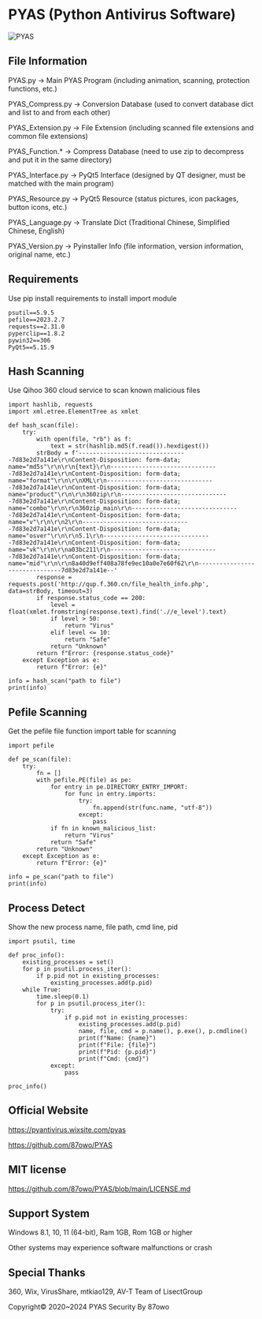 # PYAS (Python Antivirus Software)

![PYAS](https://github.com/87owo/PYAS/assets/85057800/153bcad9-18ab-4c81-bcb6-186434d0ef1b)

## File Information

PYAS.py -> Main PYAS Program (including animation, scanning, protection functions, etc.)

PYAS_Compress.py -> Conversion Database (used to convert database dict and list to and from each other)

PYAS_Extension.py -> File Extension (including scanned file extensions and common file extensions)

PYAS_Function.* -> Compress Database (need to use zip to decompress and put it in the same directory)

PYAS_Interface.py -> PyQt5 Interface (designed by QT designer, must be matched with the main program)

PYAS_Resource.py -> PyQt5 Resource (status pictures, icon packages, button icons, etc.)

PYAS_Language.py -> Translate Dict (Traditional Chinese, Simplified Chinese, English)

PYAS_Version.py -> Pyinstaller Info (file information, version information, original name, etc.)

## Requirements

Use pip install requirements to install import module

```
psutil==5.9.5
pefile==2023.2.7
requests==2.31.0
pyperclip==1.8.2
pywin32==306
PyQt5==5.15.9
```

## Hash Scanning

Use Qihoo 360 cloud service to scan known malicious files

```
import hashlib, requests
import xml.etree.ElementTree as xmlet

def hash_scan(file):
    try:
        with open(file, "rb") as f:
            text = str(hashlib.md5(f.read()).hexdigest())
        strBody = f'-------------------------------7d83e2d7a141e\r\nContent-Disposition: form-data; name="md5s"\r\n\r\n{text}\r\n-------------------------------7d83e2d7a141e\r\nContent-Disposition: form-data; name="format"\r\n\r\nXML\r\n-------------------------------7d83e2d7a141e\r\nContent-Disposition: form-data; name="product"\r\n\r\n360zip\r\n-------------------------------7d83e2d7a141e\r\nContent-Disposition: form-data; name="combo"\r\n\r\n360zip_main\r\n-------------------------------7d83e2d7a141e\r\nContent-Disposition: form-data; name="v"\r\n\r\n2\r\n-------------------------------7d83e2d7a141e\r\nContent-Disposition: form-data; name="osver"\r\n\r\n5.1\r\n-------------------------------7d83e2d7a141e\r\nContent-Disposition: form-data; name="vk"\r\n\r\na03bc211\r\n-------------------------------7d83e2d7a141e\r\nContent-Disposition: form-data; name="mid"\r\n\r\n8a40d9eff408a78fe9ec10a0e7e60f62\r\n-------------------------------7d83e2d7a141e--'
        response = requests.post('http://qup.f.360.cn/file_health_info.php', data=strBody, timeout=3)
        if response.status_code == 200:
            level = float(xmlet.fromstring(response.text).find('.//e_level').text)
            if level > 50:
                return "Virus"
            elif level <= 10:
                return "Safe"
            return "Unknown"
        return f"Error: {response.status_code}"
    except Exception as e:
        return f"Error: {e}"

info = hash_scan("path to file")
print(info)
```

## Pefile Scanning

Get the pefile file function import table for scanning

```
import pefile

def pe_scan(file):
    try:
        fn = []
        with pefile.PE(file) as pe:
            for entry in pe.DIRECTORY_ENTRY_IMPORT:
                for func in entry.imports:
                    try:
                        fn.append(str(func.name, "utf-8"))
                    except:
                        pass
            if fn in known_malicious_list:
                return "Virus"
            return "Safe"
        return "Unknown"
    except Exception as e:
        return f"Error: {e}"

info = pe_scan("path to file")
print(info)
```

## Process Detect

Show the new process name, file path, cmd line, pid

```
import psutil, time

def proc_info():
    existing_processes = set()
    for p in psutil.process_iter():
        if p.pid not in existing_processes:
            existing_processes.add(p.pid)
    while True:
        time.sleep(0.1)
        for p in psutil.process_iter():
            try:
                if p.pid not in existing_processes:
                    existing_processes.add(p.pid)
                    name, file, cmd = p.name(), p.exe(), p.cmdline()
                    print(f"Name: {name}")
                    print(f"File: {file}")
                    print(f"Pid: {p.pid}")
                    print(f"Cmd: {cmd}")
            except:
                pass

proc_info()
```

## Official Website

https://pyantivirus.wixsite.com/pyas

https://github.com/87owo/PYAS

## MIT license

https://github.com/87owo/PYAS/blob/main/LICENSE.md

## Support System

Windows 8.1, 10, 11 (64-bit), Ram 1GB, Rom 1GB or higher

Other systems may experience software malfunctions or crash

## Special Thanks
360, Wix, VirusShare, mtkiao129, AV-T Team of LisectGroup

Copyright© 2020~2024 PYAS Security By 87owo
